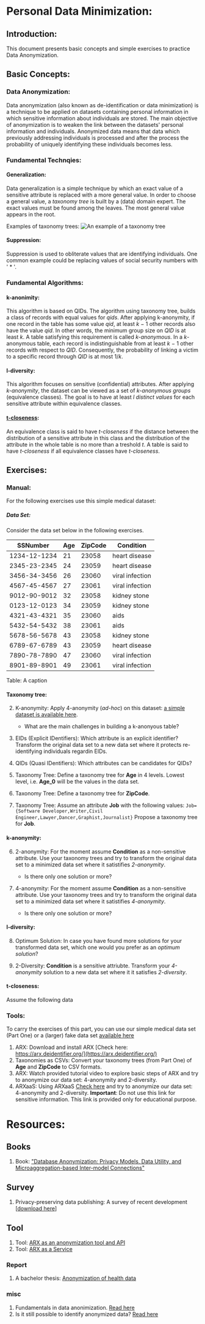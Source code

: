 # Personal Data Minimization:

## Introduction:
This document presents basic concepts and simple exercises to practice Data Anonymization.

## Basic Concepts:

### Data Anonymization: 
Data anonymization (also known as de-identification or data minimization) is a technique to be applied on datasets containing personal information in which sensitive information about individuals are stored. The main objective of anonymization is to weaken the link between the datasets' personal information and individuals. Anonymized data means that data which previously addressing individuals is processed and after the process the probability of uniquely identifying these individuals becomes less. 


### Fundamental Technqies:

#### Generalization: 
Data generalization is a simple technique by which an exact value of a sensitive attribute is replaced with a more general value. In order to choose a general value, a *taxonomy tree* is built by a (data) domain expert. The exact values must be found among the leaves. The most general value appears in the root.  

Examples of taxonomy trees: ![An example of a taxonomy tree](./pix/fig-taxonomy-01.png)

#### Suppression:
Suppression is used to obliterate values that are identifying individuals. One common example could be replacing values of social security numbers with ' * '.

### Fundamental Algorithms:

#### k-anonimity:

This algorithm is based on QIDs. The algorithm using taxonomy tree, builds a class of records with equal values for *qids*. After applying k-anonymity, if one record in the table has some value *qid*, at least *k* − 1 other records also have the value *qid*. In other words, the minimum group size on *QID* is at least *k*. A table satisfying this requirement is called *k-anonymous*. In a *k*-anonymous table, each record is indistinguishable from at least *k* − 1 other records with respect to *QID*. Consequently, the probability of linking a victim to a specific record through *QID* is at most 1/*k*.

#### l-diversity:

This algorithm focuses on sensitive (confidential) attributes. After applying *k-anonymity*, the dataset can be viewed as a set of *k-anonymous groups* (equivalence classes). The goal is to have at least *l distinct values* for each sensitive attribute within equivalence classes.

#### [t-closeness](https://www.cs.purdue.edu/homes/ninghui/papers/t_closeness_icde07.pdf):

An equivalence class is said to have *t-closeness* if the distance between the distribution of a sensitive attribute in this class and the distribution of the attribute in the whole table is no more than a treshold *t*. A table is said to have *t-closeness* if all equivalence classes have *t-closeness*.

## Exercises:

<!--
### Part Zero :
1. Make a anonymisation-pseudonymisation plan. This should include the following information: 
creator(s) of the plan, person(s) carrying out the anonymisation, features in the data that have an impact on anonymisation, assessment of the disclosure risk of respondents' personal data, anonymisation techniques used along with the rationale for using them. You can use this template which [can be found here](https://www.fsd.tuni.fi/en/services/data-management-guidelines/anf-template.pdf)
-->

### Manual:

For the following exercises use this simple medical dataset:

##### Data Set: 
Consider the data set below in the following exercises.

| SSNumber | Age | ZipCode | Condition |
|---|---|---|---|
| 1234-12-1234 | 21 | 23058 | heart disease |
| 2345-23-2345 | 24 | 23059 | heart disease |
| 3456-34-3456 | 26 | 23060 | viral infection | 
| 4567-45-4567 | 27 | 23061 | viral infection | 
| 9012-90-9012 | 32 | 23058 | kidney stone | 
| 0123-12-0123 | 34 | 23059 | kidney stone | 
| 4321-43-4321 | 35 | 23060 | aids | 
| 5432-54-5432 | 38 | 23061 | aids | 
| 5678-56-5678 | 43 | 23058 | kidney stone | 
| 6789-67-6789 | 43 | 23059 | heart disease | 
| 7890-78-7890 | 47 | 23060 | viral infection | 
| 8901-89-8901 | 49 | 23061 | viral infection | 
Table: A caption

#### Taxonomy tree:

2. K-anonymity: Apply 4-anonymity (*ad-hoc*) on this dataset: [a simple dataset is available here](./datasets/ds_med_01.csv).
	- What are the main challenges in building a k-anonyous table?

1. EIDs (Explicit IDentifiers): Which attribute is an explicit identifier? Transform the original data set to a new data set where it protects re-identifying individuals regardin EIDs.

2. QIDs (Quasi IDentifiers): Which attributes can be candidates for QIDs?

3. Taxonomy Tree: Define a taxonomy tree for **Age** in 4 levels. Lowest level, i.e. **Age_0** will be the values in the data set.

4. Taxonomy Tree: Define a taxonomy tree for **ZipCode**.

5. Taxonomy Tree: Assume an attribute **Job** with the following values:
```Job={Software Developer,Writer,Civil Engineer,Lawyer,Dancer,Graphist,Journalist}```
Propose a taxonomy tree for **Job**.

#### k-anonymity:

6. 2-anonymity: For the moment assume **Condition** as a non-sensitive attribute. Use your taxonomy trees and try to transform the original data set to a minimized data set where it satistifies *2-anonymity*.
	- Is there only one solution or more?


7. 4-anonymity: For the moment assume **Condition** as a non-sensitive attribute. Use your taxonomy trees and try to transform the original data set to a minimized data set where it satistifies *4-anonymity*.
	- Is there only one solution or more?

#### l-diversity:

8. Optimum Solution: In case you have found more solutions for your transformed data set, which one would you prefer as an *optimum solution*?

9. 2-Diversity: **Condition** is a sensitive attriubte. Transform your *4-anonymity* solution to a new data set where it it satisfies *2-diversity*.

#### t-closeness:

Assume the following data
### Tools:

To carry the exercises of this part, you can use our simple medical data set (Part One) or a (larger) fake data set [available here](./datasets/dataset-fake-2021/)

1. ARX: Download and install ARX [Check here: https://arx.deidentifier.org/](https://arx.deidentifier.org/) 
2. Taxonomies as CSVs: Convert your taxonomy trees (from Part One) of **Age** and **ZipCode** to CSV formats.
3. ARX: Watch provided tutorial video to explore basic steps of ARX and try to anonymize our data set: 4-anonymity and 2-diversity.
4. ARXaaS: Using ARXaaS [Check here](http://145.24.222.216:3000/) and try to anonymize our data set: 4-anonymity and 2-diversity. 
**Important**: Do not use this link for sensitive information. This link is provided only for educational purpose.

# Resources:

## Books

1. Book: ["Database Anonymization: Privacy Models, Data Utility, and Microaggregation-based Inter-model Connections"](https://www.researchgate.net/publication/290229262_Database_Anonymization_Privacy_Models_Data_Utility_and_Microaggregation-based_Inter-model_Connections)

## Survey

1. Privacy-preserving data publishing: A survey of recent development [[download here](https://dl-acm-org.ezproxy.hro.nl/doi/10.1145/1749603.1749605)]

## Tool

1. Tool: [ARX as an anonymization tool and API](https://arx.deidentifier.org/)
2. Tool: [ARX as a Service](https://oslomet-arx-as-a-service.github.io/resources/Product_Specification.pdf)

### Report

1. A bachelor thesis: [Anonymization of health data](https://www.duo.uio.no/bitstream/handle/10852/79902/Anonymization-of-Health-Data.pdf?sequence=13&isAllowed=y)



### misc

1. Fundamentals in data anonimization. [Read here](https://www.dataversity.net/the-fundamentals-of-data-anonymization-and-protection/#)
2. Is it still possible to identify anonymized data? [Read here](https://www.nytimes.com/2019/07/23/health/data-privacy-protection.html)


